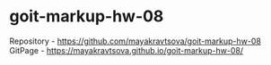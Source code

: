 # goit-markup-hw-08
Repository - https://github.com/mayakravtsova/goit-markup-hw-08
GitPage - https://mayakravtsova.github.io/goit-markup-hw-08/